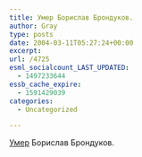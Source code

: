 ```yaml
---
title: Умер Борислав Брондуков.
author: Gray
type: posts
date: 2004-03-11T05:27:24+00:00
excerpt:
url: /4725
esml_socialcount_LAST_UPDATED:
  - 1497233644
essb_cache_expire:
  - 1591429039
categories:
  - Uncategorized

---
```








<a href="http://www.ictv.ua/ru/content/publications/calture/WEHGRFHWEFJERHW.html" target="_blank">Умер</a> Борислав Брондуков.